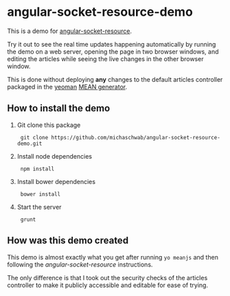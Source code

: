 # angular-socket-resource-demo
This is a demo for [angular-socket-resource](https://github.com/michaschwab/angular-socket-resource).

Try it out to see the real time updates happening automatically by running the demo on a web server, opening the page in two browser windows,
and editing the articles while seeing the live changes in the other browser window.
 
This is done without deploying **any** changes to the default articles controller packaged in the [yeoman](https://github.com/yeoman/yeoman) [MEAN generator](https://github.com/meanjs/generator-meanjs).

## How to install the demo

1. Git clone this package

		git clone https://github.com/michaschwab/angular-socket-resource-demo.git
		
2. Install node dependencies

		npm install

3. Install bower dependencies

		bower install

4. Start the server

		grunt

## How was this demo created
This demo is almost exactly what you get after running `yo meanjs` and then following the *angular-socket-resource* instructions.

The only difference is that I took out the security checks of the articles controller to make it publicly accessible and editable for ease of trying.
